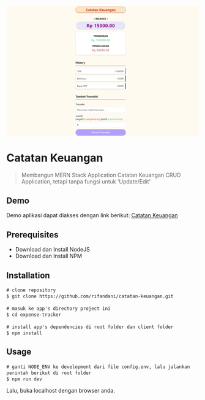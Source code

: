 <img src="catatan-keuangan.png" align="middle" />

# Catatan Keuangan

> Membangun MERN Stack Application Catatan Keuangan
> CRUD Application, tetapi tanpa fungsi untuk 'Update/Edit'

## Demo

Demo aplikasi dapat diakses dengan link berikut: [Catatan Keuangan](https://rifandani-catatan-keuangan.herokuapp.com/)

## Prerequisites

- Download dan Install NodeJS
- Download dan Install NPM

## Installation

```
# clone repository
$ git clone https://github.com/rifandani/catatan-keuangan.git

# masuk ke app's directory project ini
$ cd expense-tracker

# install app's dependencies di root folder dan client folder
$ npm install
```

## Usage

```
# ganti NODE_ENV ke development dari file config.env, lalu jalankan perintah berikut di root folder
$ npm run dev
```

Lalu, buka localhost dengan browser anda.
